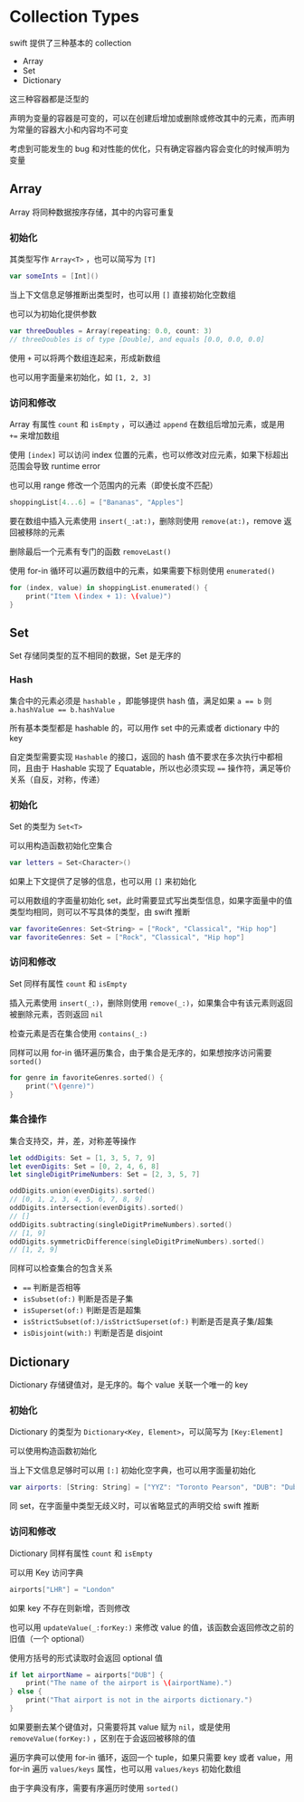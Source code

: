 # Collection Types

swift 提供了三种基本的 collection

* Array
* Set
* Dictionary

这三种容器都是泛型的

声明为变量的容器是可变的，可以在创建后增加或删除或修改其中的元素，而声明为常量的容器大小和内容均不可变

考虑到可能发生的 bug 和对性能的优化，只有确定容器内容会变化的时候声明为变量

## Array

Array 将同种数据按序存储，其中的内容可重复

### 初始化

其类型写作 `Array<T>` ，也可以简写为 `[T]`

```swift
var someInts = [Int]()
```

当上下文信息足够推断出类型时，也可以用 `[]` 直接初始化空数组

也可以为初始化提供参数

```swift
var threeDoubles = Array(repeating: 0.0, count: 3)
// threeDoubles is of type [Double], and equals [0.0, 0.0, 0.0]
```

使用 `+` 可以将两个数组连起来，形成新数组

也可以用字面量来初始化，如 `[1, 2, 3]`

### 访问和修改

Array 有属性 `count` 和 `isEmpty` ，可以通过 `append` 在数组后增加元素，或是用 `+=` 来增加数组

使用 `[index]` 可以访问 index 位置的元素，也可以修改对应元素，如果下标超出范围会导致 runtime error

也可以用 range 修改一个范围内的元素（即使长度不匹配）

```swift
shoppingList[4...6] = ["Bananas", "Apples"]
```

要在数组中插入元素使用 `insert(_:at:)`，删除则使用 `remove(at:)`，remove 返回被移除的元素

删除最后一个元素有专门的函数 `removeLast()`

使用 for-in 循环可以遍历数组中的元素，如果需要下标则使用 `enumerated()`

```swift
for (index, value) in shoppingList.enumerated() {
    print("Item \(index + 1): \(value)")
}
```

## Set

Set 存储同类型的互不相同的数据，Set 是无序的

### Hash

集合中的元素必须是 `hashable` ，即能够提供 hash 值，满足如果 `a == b` 则 `a.hashValue == b.hashValue`

所有基本类型都是 hashable 的，可以用作 set 中的元素或者 dictionary 中的 key

自定类型需要实现 `Hashable` 的接口，返回的 hash 值不要求在多次执行中都相同，且由于 Hashable 实现了 Equatable，所以也必须实现 `==` 操作符，满足等价关系（自反，对称，传递）

### 初始化

Set 的类型为 `Set<T>`

可以用构造函数初始化空集合

```swift
var letters = Set<Character>()
```

如果上下文提供了足够的信息，也可以用 `[]` 来初始化

可以用数组的字面量初始化 set，此时需要显式写出类型信息，如果字面量中的值类型均相同，则可以不写具体的类型，由 swift 推断

```swift
var favoriteGenres: Set<String> = ["Rock", "Classical", "Hip hop"]
var favoriteGenres: Set = ["Rock", "Classical", "Hip hop"]
```

### 访问和修改

Set 同样有属性 `count` 和 `isEmpty` 

插入元素使用 `insert(_:)`，删除则使用 `remove(_:)`，如果集合中有该元素则返回被删除元素，否则返回 `nil`

检查元素是否在集合使用 `contains(_:)`

同样可以用 for-in 循环遍历集合，由于集合是无序的，如果想按序访问需要 `sorted()`

```swift
for genre in favoriteGenres.sorted() {
    print("\(genre)")
}
```

### 集合操作

集合支持交，并，差，对称差等操作

```swift
let oddDigits: Set = [1, 3, 5, 7, 9]
let evenDigits: Set = [0, 2, 4, 6, 8]
let singleDigitPrimeNumbers: Set = [2, 3, 5, 7]

oddDigits.union(evenDigits).sorted()
// [0, 1, 2, 3, 4, 5, 6, 7, 8, 9]
oddDigits.intersection(evenDigits).sorted()
// []
oddDigits.subtracting(singleDigitPrimeNumbers).sorted()
// [1, 9]
oddDigits.symmetricDifference(singleDigitPrimeNumbers).sorted()
// [1, 2, 9]
```

同样可以检查集合的包含关系

* `==` 判断是否相等
* `isSubset(of:)` 判断是否是子集
* `isSuperset(of:)` 判断是否是超集
* `isStrictSubset(of:)/isStrictSuperset(of:)` 判断是否是真子集/超集
* `isDisjoint(with:)` 判断是否是 disjoint

## Dictionary

Dictionary 存储键值对，是无序的。每个 value 关联一个唯一的 key

### 初始化

Dictionary 的类型为 `Dictionary<Key, Element>`，可以简写为 `[Key:Element]`

可以使用构造函数初始化

当上下文信息足够时可以用 `[:]` 初始化空字典，也可以用字面量初始化

```swift
var airports: [String: String] = ["YYZ": "Toronto Pearson", "DUB": "Dublin"]
```

同 set，在字面量中类型无歧义时，可以省略显式的声明交给 swift 推断

### 访问和修改

Dictionary 同样有属性 `count` 和 `isEmpty` 

可以用 Key 访问字典

```swift
airports["LHR"] = "London"
```

如果 key 不存在则新增，否则修改

也可以用 `updateValue(_:forKey:)` 来修改 value 的值，该函数会返回修改之前的旧值（一个 optional）

使用方括号的形式读取时会返回 optional 值

```swift
if let airportName = airports["DUB"] {
    print("The name of the airport is \(airportName).")
} else {
    print("That airport is not in the airports dictionary.")
}
```

如果要删去某个键值对，只需要将其 value 赋为 `nil`，或是使用 `removeValue(forKey:)` ，区别在于会返回被移除的值

遍历字典可以使用 for-in 循环，返回一个 tuple，如果只需要 key 或者 value，用 for-in 遍历 `values/keys` 属性，也可以用 `values/keys` 初始化数组

由于字典没有序，需要有序遍历时使用 `sorted()`